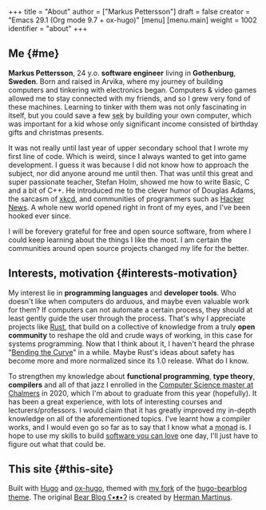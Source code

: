 +++
title = "About"
author = ["Markus Pettersson"]
draft = false
creator = "Emacs 29.1 (Org mode 9.7 + ox-hugo)"
[menu]
  [menu.main]
    weight = 1002
    identifier = "about"
+++

## Me {#me}

**Markus Pettersson**, 24 y.o. **software engineer** living in **Gothenburg**,
**Sweden**. Born and raised in Arvika, where my journey of building computers and
tinkering with electronics began. Computers &amp; video games allowed me to stay
connected with my friends, and so I grew very fond of these machines. Learning
to tinker with them was not only fascinating in itself, but you could save a
few <abbr title=" Swedish Crowns">sek</abbr> by building your own computer, which was
important for a kid whose only significant income consisted of birthday gifts
and christmas presents.

It was not really until last year of upper secondary school that I wrote my
first line of code. Which is weird, since I always wanted to get into game
development. I guess it was because I did not know how to approach the subject,
nor did anyone around me until then. That was until this great and super
passionate teacher, Stefan Holm, showed me how to write Basic, C and a bit of
C++. He introduced me to the clever humor of Douglas Adams, the sarcasm of [xkcd](https://xkcd.com/),
and communities of programmers such as [Hacker News](https://news.ycombinator.com/). A whole new world opened
right in front of my eyes, and I've been hooked ever since.

I will be forevery grateful for free and open source software, from where I
could keep learning about the things I like the most. I am certain the
communities around open source projects changed my life for the better.


## Interests, motivation {#interests-motivation}

My interest lie in **programming languages** and **developer tools**.
Who doesn't like when computers do arduous, and maybe even valuable work for them?
If computers can not automate a certain process, they should at least gently guide the user through the process.
That's why I appreciate projects like [Rust](https://www.rust-lang.org/), that build on a collective of knowledge from a truly **open community** to reshape the old and crude ways of working, in this case for systems programming.
Now that I think about it, I haven't heard the phrase "[Bending the Curve](https://www.youtube.com/watch?v=LazvK39Oc4U)" in a while.
Maybe Rust's ideas about safety has become more and more normalized since its 1.0 release.
What do I know.

To strengthen my knowledge about **functional programming**, **type theory**,
**compilers** and all of that jazz I enrolled in the [Computer Science master at
Chalmers](https://www.chalmers.se/en/education/programmes/masters-info/pages/computer-science-algorithms-languages-and-logic.aspx) in 2020, which I'm about to graduate from this year (hopefully). It
has been a great experience, with lots of interesting courses and
lecturers/professors. I would claim that it has greatly improved my in-depth
knowledge on all of the aforementioned topics. I've learnt how a compiler works,
and I would even go so far as to say that I know what a <abbr title=" A monad is just a monoid in the category of endofunctors, also known as a 'burrito' among domain experts.">monad</abbr> is. I hope to use my skills to build [software you can
love](https://kristoff.it/blog/software-you-can-love/) one day, I'll just have to figure out what that could be.


## This site {#this-site}

Built with [Hugo](https://gohugo.io/) and [ox-hugo](https://ox-hugo.scripter.co/), themed with [my fork](https://github.com/MarkusPettersson98/hugo-bearblog) of the [hugo-bearblog theme](https://github.com/janraasch/hugo-bearblog).
The original [Bear Blog ʕ•ᴥ•ʔ](https://bearblog.dev/) is created by [Herman Martinus](https://herman.bearblog.dev/).

